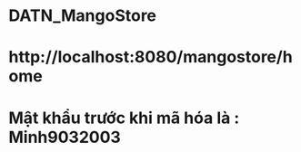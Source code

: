 # DATN_MangoStore
# http://localhost:8080/mangostore/home
# Mật khẩu trước khi mã hóa là : Minh9032003
